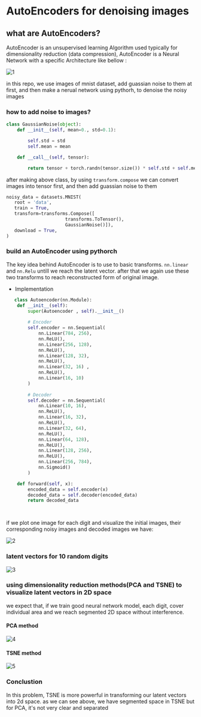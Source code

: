 # AutoEncoders for denoising images

## what are AutoEncoders?

AutoEncoder is an unsupervised learning Algorithm used typically for dimensionality reduction (data compression), AutoEncoder is a Neural Network with a specific Architecture like bellow :

![1](https://user-images.githubusercontent.com/67091916/219174340-547b4992-4f7b-45cd-8b04-9ba82c5a9778.PNG)

in this repo, we use images of mnist dataset, add guassian noise to them at first, and then make a nerual network using pythorh, to denoise the noisy images 

### how to add noise to images? 


```python
class GaussianNoise(object): 
    def __init__(self, mean=0., std=0.1): 

        self.std = std
        self.mean = mean

    def __call__(self, tensor): 

        return tensor + torch.randn(tensor.size()) * self.std + self.mean
```
 after making above class, by using `transform.compose` we can convert images into tensor first, and then add guassian noise to them
 
 ```python
noisy_data = datasets.MNIST(
    root = 'data',
    train = True,                         
    transform=transforms.Compose([
                       transforms.ToTensor(),
                       GaussianNoise()]), 
    download = True,            
)
```

### build an AutoEncoder using pythorch 
The key idea behind AutoEncoder is to use to basic transforms. `nn.linear` and `nn.Relu` untill we reach  the latent vector. after that we again use these two transforms to reach reconstructed form of original image.

- Implementation
```python
   class Autoencoder(nn.Module):
    def __init__(self):
        super(Autoencoder , self).__init__()        
        
        # Encoder
        self.encoder = nn.Sequential(
            nn.Linear(784, 256),
            nn.ReLU(),
            nn.Linear(256, 128),
            nn.ReLU(),
            nn.Linear(128, 32),
            nn.ReLU(),
            nn.Linear(32, 16) ,
            nn.ReLU(),
            nn.Linear(16, 10)
        )
        
        # Decoder
        self.decoder = nn.Sequential(
            nn.Linear(10, 16),
            nn.ReLU(),
            nn.Linear(16, 32),
            nn.ReLU(),
            nn.Linear(32, 64),
            nn.ReLU(),
            nn.Linear(64, 128),
            nn.ReLU(),
            nn.Linear(128, 256),
            nn.ReLU(),
            nn.Linear(256, 784),
            nn.Sigmoid()
        )

    def forward(self, x):
        encoded_data = self.encoder(x)
        decoded_data = self.decoder(encoded_data)
        return decoded_data

 

```

if we plot one image for each digit and visualize the initial images, their corresponding noisy images and decoded images we have: 

![2](https://user-images.githubusercontent.com/67091916/219180310-a22de70c-e405-45cf-8ff5-de7e8769ab58.png)

### latent vectors for 10 random digits  

![3](https://user-images.githubusercontent.com/67091916/219181957-e39ac79a-6c86-4abd-adb2-64bd5cec0ae0.png)

### using dimensionality reduction methods(PCA and TSNE) to visualize latent vectors in 2D space

we expect that, if we train good neural network model, each digit, cover individual area and we reach segmented 2D space without interference.

#### PCA method 

![4](https://user-images.githubusercontent.com/67091916/219193089-6083eb8d-2ba8-4e0f-94b4-f0ca81d6b698.png)

#### TSNE method 

![5](https://user-images.githubusercontent.com/67091916/219193054-dc0cb7a6-3fb1-47cc-8a8d-350896204630.png)

 ### Conclustion 
 In this problem, TSNE is more powerful in transforming our latent vectors into 2d space.  as we can see above, we have segmented space in TSNE but for PCA, it's not very clear and separated
